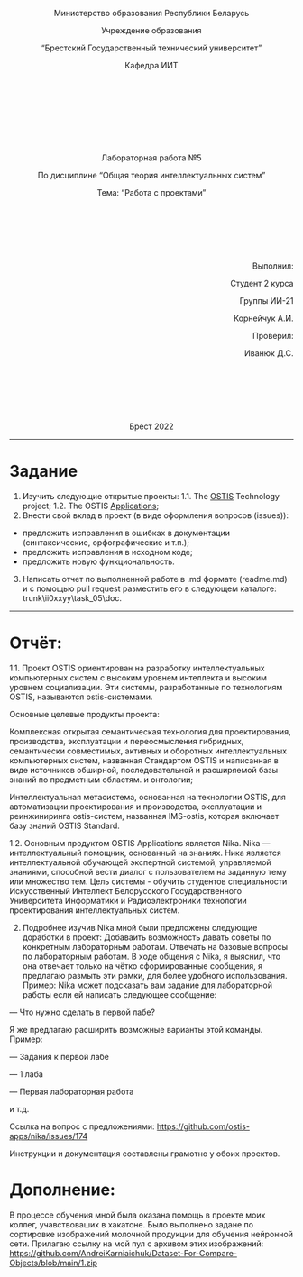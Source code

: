 <p align="center"> Министерство образования Республики Беларусь</p>
<p align="center">Учреждение образования</p>
<p align="center">“Брестский Государственный технический университет”</p>
<p align="center">Кафедра ИИТ</p>
<br><br><br><br><br><br><br>
<p align="center">Лабораторная работа №5</p>
<p align="center">По дисциплине “Общая теория интеллектуальных систем”</p>
<p align="center">Тема: “Работа с проектами”</p>
<br><br><br><br><br>
<p align="right">Выполнил:</p>
<p align="right">Студент 2 курса</p>
<p align="right">Группы ИИ-21</p>
<p align="right">Корнейчук А.И.</p>
<p align="right">Проверил:</p>
<p align="right">Иванюк Д.С.</p>
<br><br><br><br><br>
<p align="center">Брест 2022</p>

---

# Задание #
1.  Изучить следующие открытые проекты:
  1.1.  The [OSTIS](https://github.com/ostis-ai) Technology project;
  1.2.  The OSTIS [Applications](https://github.com/ostis-apps);
2.  Внести свой вклад в проект (в виде оформления вопросов (issues)):
- предложить исправления в ошибках в документации (синтаксические, орфографические и т.п.);
- предложить исправления в исходном коде;
- предложить новую функциональность.

3.  Написать отчет по выполненной работе в .md формате (readme.md) и с помощью pull request разместить его в следующем каталоге: trunk\ii0xxyy\task_05\doc.

---
# Отчёт: #
1.1. Проект OSTIS ориентирован на разработку интеллектуальных компьютерных систем с высоким уровнем интеллекта и высоким уровнем социализации. Эти системы, разработанные по технологиям OSTIS, называются ostis-системами.

Основные целевые продукты проекта:

Комплексная открытая семантическая технология для проектирования, производства, эксплуатации и переосмысления гибридных, семантически совместимых, активных и оборотных интеллектуальных компьютерных систем, названная Стандартом OSTIS и написанная в виде источников обширной, последовательной и расширяемой базы знаний по предметным областям. и онтологии;

Интеллектуальная метасистема, основанная на технологии OSTIS, для автоматизации проектирования и производства, эксплуатации и реинжиниринга ostis-систем, названная IMS-ostis, которая включает базу знаний OSTIS Standard.

1.2. Основным продуктом OSTIS Applications является Nika. Nika — интеллектуальный помощник, основанный на знаниях. Ника является интеллектуальной обучающей экспертной системой, управляемой знаниями, способной вести диалог с пользователем на заданную тему или множество тем. Цель системы - обучить студентов специальности Искусственный Интеллект Белорусского Государственного Университета Информатики и Радиоэлектроники технологии проектирования интеллектуальных систем.

2. Подробнее изучив Nika мной были предложены следующие доработки в проект:
Добаваить возможность давать советы по конкретным лабораторным работам. Отвечать на базовые вопросы по лабораторным работам. В ходе общения с Nika, я выяснил, что она отвечает только на чётко сформированные сообщения, я предлагаю размыть эти рамки, для более удобного использования. Пример:
Nika может подсказать вам задание для лабораторной работы если ей написать следующее сообщение:

— Что нужно сделать в первой лабе?

Я же предлагаю расширить возможные варианты этой команды. Пример:

— Задания к первой лабе

— 1 лаба

— Первая лабораторная работа

и т.д.

Ссылка на вопрос с предложениями: https://github.com/ostis-apps/nika/issues/174

Инструкции и документация составлены грамотно у обоих проектов. 
# Дополнение: #
В процессе обучения мной была оказана помощь в проекте моих коллег, учавствоваших в хакатоне. Было выполнено задане по сортировке изображений молочной продукции для обучения нейронной сети. Прилагаю ссылку на мой пул с архивом этих изображений: https://github.com/AndreiKarniaichuk/Dataset-For-Compare-Objects/blob/main/1.zip
